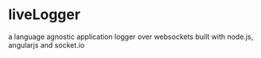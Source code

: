 liveLogger
==========

a language agnostic application logger over websockets built with node.js, angularjs and socket.io
